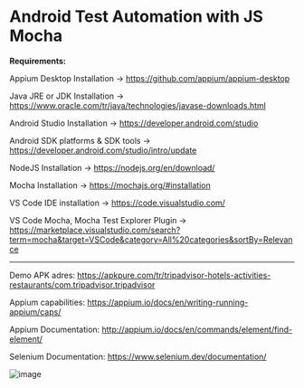 # Android Test Automation with JS Mocha

**Requirements:**
  
  Appium Desktop Installation -> https://github.com/appium/appium-desktop
  
  Java JRE or JDK Installation -> https://www.oracle.com/tr/java/technologies/javase-downloads.html
  
  Android Studio Installation -> https://developer.android.com/studio
  
  Android SDK platforms & SDK tools -> https://developer.android.com/studio/intro/update
  
  NodeJS Installation -> https://nodejs.org/en/download/
  
  Mocha Installation -> https://mochajs.org/#installation
  
  VS Code IDE installation -> https://code.visualstudio.com/
  
  VS Code Mocha, Mocha Test Explorer Plugin ->  https://marketplace.visualstudio.com/search?term=mocha&target=VSCode&category=All%20categories&sortBy=Relevance
  
  ********


Demo APK adres: https://apkpure.com/tr/tripadvisor-hotels-activities-restaurants/com.tripadvisor.tripadvisor 

Appium capabilities: https://appium.io/docs/en/writing-running-appium/caps/ 

Appium Documentation: http://appium.io/docs/en/commands/element/find-element/ 

Selenium Documentation: https://www.selenium.dev/documentation/ 

![image](https://user-images.githubusercontent.com/89974862/132399256-3b5c7f97-d42c-478d-92d8-66341dd03be5.png)

